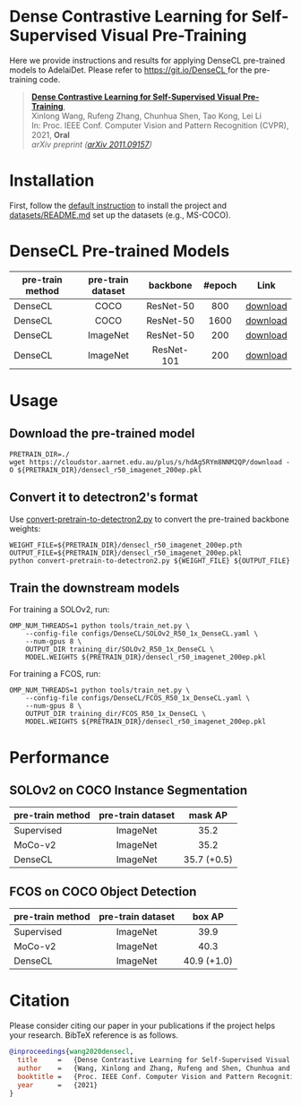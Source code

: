 #  Dense Contrastive Learning for Self-Supervised Visual Pre-Training

Here we provide instructions and results for applying DenseCL pre-trained models to AdelaiDet. Please refer to [https://git.io/DenseCL
](https://git.io/DenseCL
) for the pre-training code.

> [**Dense Contrastive Learning for Self-Supervised Visual Pre-Training**](https://arxiv.org/abs/2011.09157),  
> Xinlong Wang, Rufeng Zhang, Chunhua Shen, Tao Kong, Lei Li   
> In: Proc. IEEE Conf. Computer Vision and Pattern Recognition (CVPR), 2021, **Oral**  
> *arXiv preprint ([arXiv 2011.09157](https://arxiv.org/abs/2011.09157))*   


# Installation 
First, follow the [default instruction](../../README.md#Installation) to install the project and [datasets/README.md](https://github.com/facebookresearch/detectron2/blob/master/datasets/README.md) 
set up the datasets (e.g., MS-COCO).


# DenseCL Pre-trained Models
pre-train method | pre-train dataset | backbone | #epoch | Link
--- |:---:|:---:|:---:|:---:
DenseCL | COCO | ResNet-50 | 800 | [download](https://huggingface.co/ZjuCv/AdelaiDet/blob/main/densecl_r50_coco_800ep.pth)
DenseCL | COCO | ResNet-50 | 1600 |  [download](https://huggingface.co/ZjuCv/AdelaiDet/blob/main/densecl_r50_coco_1600ep.pth)
DenseCL | ImageNet | ResNet-50 | 200 |  [download](https://huggingface.co/ZjuCv/AdelaiDet/blob/main/densecl_r50_imagenet_200ep.pth)
DenseCL | ImageNet | ResNet-101 | 200 | [download](https://huggingface.co/ZjuCv/AdelaiDet/blob/main/densecl_r101_imagenet_200ep.pth)


# Usage

## Download the pre-trained model
```
PRETRAIN_DIR=./
wget https://cloudstor.aarnet.edu.au/plus/s/hdAg5RYm8NNM2QP/download -O ${PRETRAIN_DIR}/densecl_r50_imagenet_200ep.pkl
```

## Convert it to detectron2's format
Use [convert-pretrain-to-detectron2.py](https://github.com/WXinlong/DenseCL/blob/main/benchmarks/detection/convert-pretrain-to-detectron2.py) to convert the pre-trained backbone weights:
```
WEIGHT_FILE=${PRETRAIN_DIR}/densecl_r50_imagenet_200ep.pth
OUTPUT_FILE=${PRETRAIN_DIR}/densecl_r50_imagenet_200ep.pkl
python convert-pretrain-to-detectron2.py ${WEIGHT_FILE} ${OUTPUT_FILE}
```

## Train the downstream models

For training a SOLOv2, run:
```
OMP_NUM_THREADS=1 python tools/train_net.py \
    --config-file configs/DenseCL/SOLOv2_R50_1x_DenseCL.yaml \
    --num-gpus 8 \
    OUTPUT_DIR training_dir/SOLOv2_R50_1x_DenseCL \
    MODEL.WEIGHTS ${PRETRAIN_DIR}/densecl_r50_imagenet_200ep.pkl
```

For training a FCOS, run:
```
OMP_NUM_THREADS=1 python tools/train_net.py \
    --config-file configs/DenseCL/FCOS_R50_1x_DenseCL.yaml \
    --num-gpus 8 \
    OUTPUT_DIR training_dir/FCOS_R50_1x_DenseCL \
    MODEL.WEIGHTS ${PRETRAIN_DIR}/densecl_r50_imagenet_200ep.pkl
```


# Performance
## SOLOv2 on COCO Instance Segmentation

pre-train method | pre-train dataset  |  mask AP | 
--- |:---:|:---:|
Supervised  | ImageNet | 35.2  
MoCo-v2  | ImageNet | 35.2
DenseCL |  ImageNet | 35.7 (+0.5)

## FCOS on COCO Object Detection

pre-train method | pre-train dataset  |  box AP | 
--- |:---:|:---:|
Supervised   | ImageNet | 39.9
MoCo-v2  | ImageNet | 40.3
DenseCL |  ImageNet | 40.9 (+1.0)



# Citation
Please consider citing our paper in your publications if the project helps your research. BibTeX reference is as follows.
```BibTeX
@inproceedings{wang2020densecl,
  title     =   {Dense Contrastive Learning for Self-Supervised Visual Pre-Training},
  author    =   {Wang, Xinlong and Zhang, Rufeng and Shen, Chunhua and Kong, Tao and Li, Lei},
  booktitle =   {Proc. IEEE Conf. Computer Vision and Pattern Recognition (CVPR)},
  year      =   {2021}
}
```
